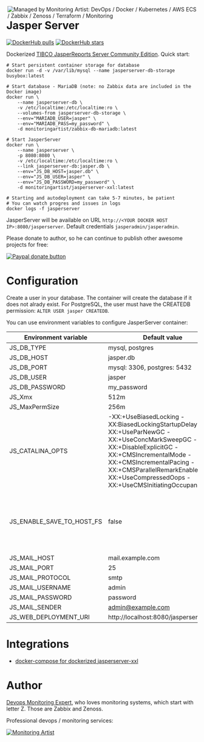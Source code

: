[<img src="https://monitoringartist.github.io/managed-by-monitoringartist.png" alt="Managed by Monitoring Artist: DevOps / Docker / Kubernetes / AWS ECS / Zabbix / Zenoss / Terraform / Monitoring" align="right"/>](http://www.monitoringartist.com 'DevOps / Docker / Kubernetes / AWS ECS / Zabbix / Zenoss / Terraform / Monitoring')

# Jasper Server

[![DockerHub pulls](https://img.shields.io/docker/pulls/monitoringartist/jasperserver-xxl.svg?style=plastic&label=DockerHub%20Pulls)](https://img.shields.io/docker/pulls/monitoringartist/jasperserver-xxl.svg)
[![DockerHub stars](https://img.shields.io/docker/stars/monitoringartist/jasperserver-xxl.svg?style=plastic&label=DockerHub%20Stars)](https://img.shields.io/docker/pulls/monitoringartist/jasperserver-xxl.svg)

Dockerized [TIBCO JasperReports Server Community Edition](http://community.jaspersoft.com/download). Quick start:

```
# Start persistent container storage for database
docker run -d -v /var/lib/mysql --name jasperserver-db-storage busybox:latest

# Start database - MariaDB (note: no Zabbix data are included in the Docker image)
docker run \
    --name jasperserver-db \
    -v /etc/localtime:/etc/localtime:ro \
    --volumes-from jasperserver-db-storage \
    --env="MARIADB_USER=jasper" \
    --env="MARIADB_PASS=my_password" \
    -d monitoringartist/zabbix-db-mariadb:latest

# Start JasperServer    
docker run \
    --name jasperserver \
    -p 8080:8080 \
    -v /etc/localtime:/etc/localtime:ro \
    --link jasperserver-db:jasper.db \
    --env="JS_DB_HOST=jasper.db" \
    --env="JS_DB_USER=jasper" \
    --env="JS_DB_PASSWORD=my_password" \
    -d monitoringartist/jasperserver-xxl:latest

# Starting and autodeployment can take 5-7 minutes, be patient
# You can watch progres and issues in logs
docker logs -f jasperserver
```

JasperServer will be available on URL `http://<YOUR DOCKER HOST IP>:8080/jasperserver`.
Default credentials `jasperadmin/jasperadmin`.

Please donate to author, so he can continue to publish other awesome projects 
for free:

[![Paypal donate button](http://jangaraj.com/img/github-donate-button02.png)](https://www.paypal.com/cgi-bin/webscr?cmd=_s-xclick&hosted_button_id=8LB6J222WRUZ4)

# Configuration

Create a user in your database. The container will create the database if it
does not alrady exist. For PostgreSQL, the user must have the CREATEDB
permission: `ALTER USER jasper CREATEDB`.

You can use environment variables to configure JasperServer container:

| Environment variable | Default value | Note |
| -------------------- | ------------- | ----- |
| JS_DB_TYPE | mysql, postgres | |
| JS_DB_HOST | jasper.db | |
| JS_DB_PORT | mysql: 3306, postgres: 5432 | |
| JS_DB_USER | jasper | |
| JS_DB_PASSWORD | my_password | |
| JS_Xmx | 512m | |
| JS_MaxPermSize | 256m | |
| JS_CATALINA_OPTS | -XX:+UseBiasedLocking -XX:BiasedLockingStartupDelay=0 -XX:+UseParNewGC -XX:+UseConcMarkSweepGC -XX:+DisableExplicitGC -XX:+CMSIncrementalMode -XX:+CMSIncrementalPacing -XX:+CMSParallelRemarkEnabled -XX:+UseCompressedOops -XX:+UseCMSInitiatingOccupancyOnly | |
| JS_ENABLE_SAVE_TO_HOST_FS | false | This enable the scheduled reports to be saved in the host |
| JS_MAIL_HOST | mail.example.com | |
| JS_MAIL_PORT | 25 | |
| JS_MAIL_PROTOCOL | smtp | |
| JS_MAIL_USERNAME | admin | |
| JS_MAIL_PASSWORD | password | |
| JS_MAIL_SENDER | admin@example.com | |
| JS_WEB_DEPLOYMENT_URI | http://localhost:8080/jasperserver | |

# Integrations

* [docker-compose for dockerized jasperserver-xxl](https://github.com/monitoringartist/jasperserver-xxl/blob/master/docker-compose.yml)


Author
======

[Devops Monitoring Expert](http://www.jangaraj.com 'DevOps / Docker / Kubernetes / AWS ECS / Google GCP / Zabbix / Zenoss / Terraform / Monitoring'),
who loves monitoring systems, which start with letter Z. Those are Zabbix and Zenoss.

Professional devops / monitoring services:

[![Monitoring Artist](http://monitoringartist.com/img/github-monitoring-artist-logo.jpg)](http://www.monitoringartist.com 'DevOps / Docker / Kubernetes / AWS ECS / Google GCP / Zabbix / Zenoss / Terraform / Monitoring')

